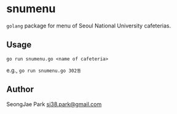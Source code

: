 snumenu
=======

`golang` package for menu of Seoul National University cafeterias.


Usage
-----

`go run snumenu.go <name of cafeteria>`

e.g., `go run snumenu.go 302동`


Author
------

SeongJae Park <sj38.park@gmail.com>
